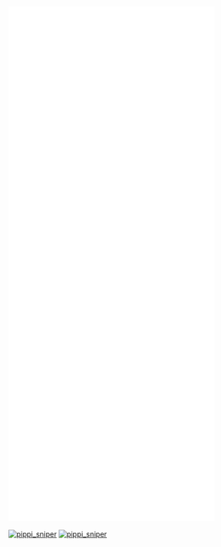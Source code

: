 ![Metrics](/github-metrics.svg)

[![pippi_sniper](https://img.shields.io/endpoint?url=https%3A%2F%2Fatcoder-badges.now.sh%2Fapi%2Fatcoder%2Fjson%2Fpippi_sniper)](https://atcoder.jp/users/pippi_sniper)
[![pippi_sniper](https://img.shields.io/endpoint?url=https%3A%2F%2Fatcoder-badges.now.sh%2Fapi%2Fcodeforces%2Fjson%2Fpippi_sniper)](https://codeforces.com/profile/pippi_sniper)
